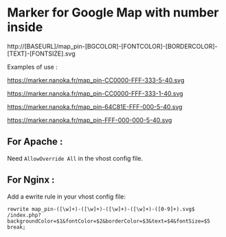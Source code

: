 # Marker for Google Map with number inside
http://[BASEURL]/map_pin-[BGCOLOR]-[FONTCOLOR]-[BORDERCOLOR]-[TEXT]-[FONTSIZE].svg

Examples of use :

https://marker.nanoka.fr/map_pin-CC0000-FFF-333-5-40.svg

https://marker.nanoka.fr/map_pin-CC0000-FFF-333-1-40.svg

https://marker.nanoka.fr/map_pin-64C81E-FFF-000-5-40.svg

https://marker.nanoka.fr/map_pin-FFF-000-000-5-40.svg

## For Apache : 
Need ```AllowOverride All``` in the vhost config file.

## For Nginx : 
Add a ewrite rule in your vhost config file:
```
rewrite map_pin-([\w]+)-([\w]+)-([\w]+)-([\w]+)-([0-9]+).svg$ /index.php?backgroundColor=$1&fontColor=$2&borderColor=$3&text=$4&fontSize=$5 break;
```
